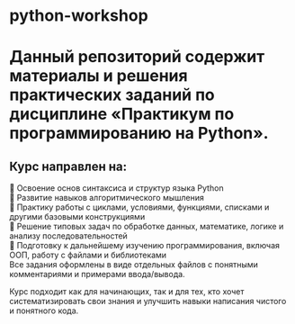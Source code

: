 # python-workshop

# Данный репозиторий содержит материалы и решения практических заданий по дисциплине «Практикум по программированию на Python».

## Курс направлен на:

🔹 Освоение основ синтаксиса и структур языка Python <br>
🔹 Развитие навыков алгоритмического мышления <br>
🔹 Практику работы с циклами, условиями, функциями, списками и другими базовыми конструкциями <br>
🔹 Решение типовых задач по обработке данных, математике, логике и анализу последовательностей <br>
🔹 Подготовку к дальнейшему изучению программирования, включая ООП, работу с файлами и библиотеками <br>
Все задания оформлены в виде отдельных файлов с понятными комментариями и примерами ввода/вывода. <br>

Курс подходит как для начинающих, так и для тех, кто хочет систематизировать свои знания и улучшить навыки написания чистого и понятного кода.
